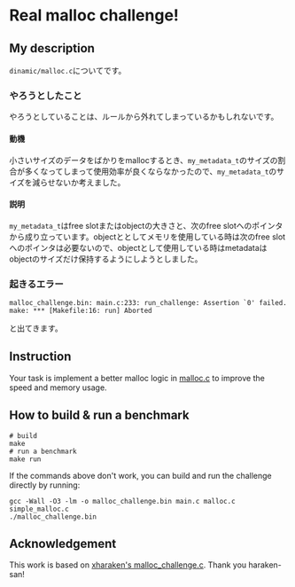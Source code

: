 # Real malloc challenge!

## My description
`dinamic/malloc.c`についてです。

### やろうとしたこと
やろうとしていることは、ルールから外れてしまっているかもしれないです。
#### 動機
小さいサイズのデータをばかりをmallocするとき、`my_metadata_t`のサイズの割合が多くなってしまって使用効率が良くならなかったので、`my_metadata_t`のサイズを減らせないか考えました。
#### 説明
`my_metadata_t`はfree slotまたはobjectの大きさと、次のfree slotへのポインタから成り立っています。objectととしてメモリを使用している時は次のfree slotへのポインタは必要ないので、objectとして使用している時はmetadataはobjectのサイズだけ保持するようにしようとしました。

### 起きるエラー
```
malloc_challenge.bin: main.c:233: run_challenge: Assertion `0' failed.
make: *** [Makefile:16: run] Aborted
```
と出てきます。


## Instruction

Your task is implement a better malloc logic in [malloc.c](malloc.c) to improve the speed and memory usage.

## How to build & run a benchmark

```
# build
make
# run a benchmark
make run
```

If the commands above don't work, you can build and run the challenge directly by running:

```
gcc -Wall -O3 -lm -o malloc_challenge.bin main.c malloc.c simple_malloc.c
./malloc_challenge.bin
```

## Acknowledgement

This work is based on [xharaken's malloc_challenge.c](https://github.com/xharaken/step2/blob/master/malloc_challenge.c). Thank you haraken-san!
